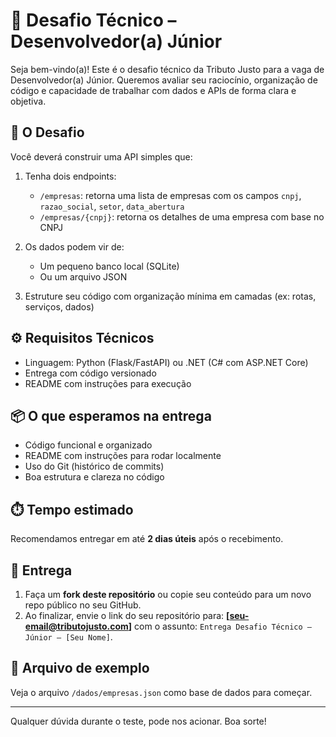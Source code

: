 # 🧪 Desafio Técnico – Desenvolvedor(a) Júnior

Seja bem-vindo(a)! Este é o desafio técnico da Tributo Justo para a vaga de Desenvolvedor(a) Júnior. Queremos avaliar seu raciocínio, organização de código e capacidade de trabalhar com dados e APIs de forma clara e objetiva.

## 🚀 O Desafio

Você deverá construir uma API simples que:

1. Tenha dois endpoints:
   - `/empresas`: retorna uma lista de empresas com os campos `cnpj`, `razao_social`, `setor`, `data_abertura`
   - `/empresas/{cnpj}`: retorna os detalhes de uma empresa com base no CNPJ

2. Os dados podem vir de:
   - Um pequeno banco local (SQLite)
   - Ou um arquivo JSON

3. Estruture seu código com organização mínima em camadas (ex: rotas, serviços, dados)

## ⚙️ Requisitos Técnicos

- Linguagem: Python (Flask/FastAPI) ou .NET (C# com ASP.NET Core)
- Entrega com código versionado
- README com instruções para execução

## 📦 O que esperamos na entrega

- Código funcional e organizado
- README com instruções para rodar localmente
- Uso do Git (histórico de commits)
- Boa estrutura e clareza no código

## ⏱️ Tempo estimado

Recomendamos entregar em até **2 dias úteis** após o recebimento.

## 📧 Entrega

1. Faça um **fork deste repositório** ou copie seu conteúdo para um novo repo público no seu GitHub.
2. Ao finalizar, envie o link do seu repositório para: **[seu-email@tributojusto.com]** com o assunto: `Entrega Desafio Técnico – Júnior – [Seu Nome]`.

## 📎 Arquivo de exemplo

Veja o arquivo `/dados/empresas.json` como base de dados para começar.

---

Qualquer dúvida durante o teste, pode nos acionar. Boa sorte!